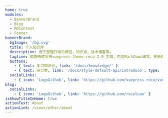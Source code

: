 ```yaml
---
home: true
modules:
  - BannerBrand
  - Blog
  - MdContent
  - Footer
bannerBrand:
  bgImage: '/bg.svg'
  title: 个人知识库
  description: 用于整理日常的面经，知识点，技术博客等。
  tagline: 前端搭建采用vuepress-theme-reco 2.0 生成，内容MarkDown编写，更新时间随缘。
  buttons:
    - { text: 复习知识点, link: '/docs/knowledge/' }
    - { text: 待分类, link: '/docs/style-default-api/introduce', type: 'plain' }
  socialLinks:
    - { icon: 'LogoGithub', link: 'https://github.com/vuepress-reco/vuepress-theme-reco' }
blog:
  socialLinks:
    - { icon: 'LogoGithub', link: 'https://github.com/recoluan' }
isShowTitleInHome: true
actionText: About
actionLink: /views/other/about
---
```


